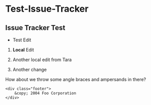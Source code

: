 Test-Issue-Tracker
==================

Issue Tracker Test
-------------------

* Test Edit

1. <b>Local</b> Edit

2. Another local edit from Tara

3. Another change

How about we throw some angle braces and ampersands in there?

    <div class="footer">
        &copy; 2004 Foo Corporation
    </div>
